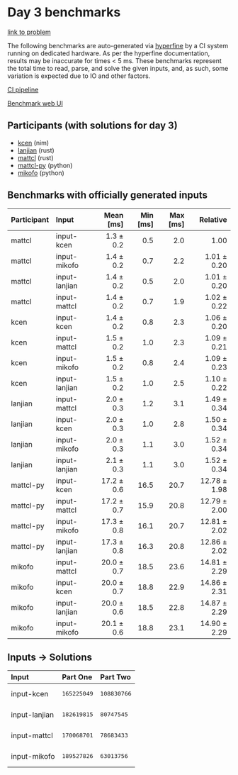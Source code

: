 # Day 3 benchmarks

[link to problem](https://adventofcode.com/2024/day/3)

The following benchmarks are auto-generated via
[hyperfine](https://github.com/sharkdp/hyperfine) by a CI system running on
dedicated hardware. As per the hyperfine documentation, results may be
inaccurate for times < 5 ms. These benchmarks represent the total time to read,
parse, and solve the given inputs, and, as such, some variation is expected due
to IO and other factors.

[CI pipeline](http://ci.papercode.net:8080/teams/main/pipelines/aoc2024)

[Benchmark web UI](https://aoc.ancalagon.black)


## Participants (with solutions for day 3)

- [kcen](https://github.com/kcen/aoc2024) (nim)
- [lanjian](https://github.com/lanjian/aoc-2024) (rust)
- [mattcl](https://github.com/mattcl/aoc2024) (rust)
- [mattcl-py](https://github.com/mattcl/aoc2024-py) (python)
- [mikofo](https://github.com/mikofo/aoc2024) (python)


## Benchmarks with officially generated inputs

| Participant | Input | Mean [ms] | Min [ms] | Max [ms] | Relative |
|:---|:---|---:|---:|---:|---:|
| mattcl | input-kcen | 1.3 ± 0.2 | 0.5 | 2.0 | 1.00 |
| mattcl | input-mikofo | 1.4 ± 0.2 | 0.7 | 2.2 | 1.01 ± 0.20 |
| mattcl | input-lanjian | 1.4 ± 0.2 | 0.5 | 2.0 | 1.01 ± 0.20 |
| mattcl | input-mattcl | 1.4 ± 0.2 | 0.7 | 1.9 | 1.02 ± 0.22 |
| kcen | input-kcen | 1.4 ± 0.2 | 0.8 | 2.3 | 1.06 ± 0.20 |
| kcen | input-mattcl | 1.5 ± 0.2 | 1.0 | 2.3 | 1.09 ± 0.21 |
| kcen | input-mikofo | 1.5 ± 0.2 | 0.8 | 2.4 | 1.09 ± 0.23 |
| kcen | input-lanjian | 1.5 ± 0.2 | 1.0 | 2.5 | 1.10 ± 0.22 |
| lanjian | input-mattcl | 2.0 ± 0.3 | 1.2 | 3.1 | 1.49 ± 0.34 |
| lanjian | input-kcen | 2.0 ± 0.3 | 1.0 | 2.8 | 1.50 ± 0.34 |
| lanjian | input-mikofo | 2.0 ± 0.3 | 1.1 | 3.0 | 1.52 ± 0.34 |
| lanjian | input-lanjian | 2.1 ± 0.3 | 1.1 | 3.0 | 1.52 ± 0.34 |
| mattcl-py | input-kcen | 17.2 ± 0.6 | 16.5 | 20.7 | 12.78 ± 1.98 |
| mattcl-py | input-mattcl | 17.2 ± 0.7 | 15.9 | 20.8 | 12.79 ± 2.00 |
| mattcl-py | input-mikofo | 17.3 ± 0.8 | 16.1 | 20.7 | 12.81 ± 2.02 |
| mattcl-py | input-lanjian | 17.3 ± 0.8 | 16.3 | 20.8 | 12.86 ± 2.02 |
| mikofo | input-mattcl | 20.0 ± 0.7 | 18.5 | 23.6 | 14.81 ± 2.29 |
| mikofo | input-kcen | 20.0 ± 0.7 | 18.8 | 22.9 | 14.86 ± 2.31 |
| mikofo | input-lanjian | 20.0 ± 0.6 | 18.5 | 22.8 | 14.87 ± 2.29 |
| mikofo | input-mikofo | 20.1 ± 0.6 | 18.8 | 23.1 | 14.90 ± 2.29 |


## Inputs -> Solutions

| Input | Part One | Part Two |
|:---|:---|:---|
|input-kcen|<pre>165225049</pre>|<pre>108830766</pre>|
|input-lanjian|<pre>182619815</pre>|<pre>80747545</pre>|
|input-mattcl|<pre>170068701</pre>|<pre>78683433</pre>|
|input-mikofo|<pre>189527826</pre>|<pre>63013756</pre>|